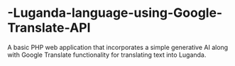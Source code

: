 # -Luganda-language-using-Google-Translate-API
A basic PHP web application that incorporates a simple generative AI along with Google Translate functionality for translating text into Luganda.
